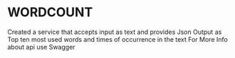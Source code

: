 # WORDCOUNT
 Created a service that accepts input as text and provides Json Output as Top ten most used words and 
times of occurrence in the text 
For More Info about api use Swagger
